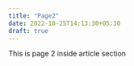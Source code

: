 ```yaml
---
title: "Page2"
date: 2022-10-25T14:13:30+05:30
draft: true
---
```


This is page 2 inside article section